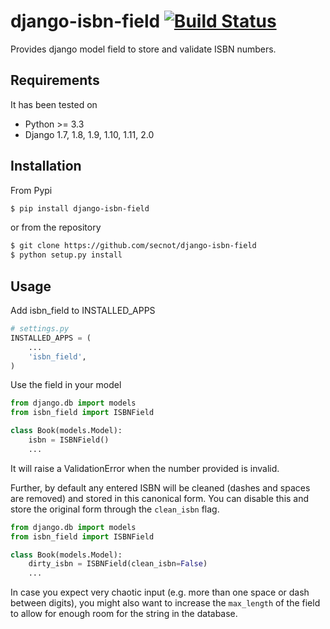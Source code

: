 # django-isbn-field [![Build Status](https://github.com/secnot/django-isbn-field/actions/workflows/django.yml/badge.svg)](https://github.com/secnot/django-isbn-field/actions)

Provides django model field to store and validate ISBN numbers.

## Requirements

It has been tested on

* Python >= 3.3
* Django 1.7, 1.8, 1.9, 1.10, 1.11, 2.0

## Installation

From Pypi

```bash
$ pip install django-isbn-field
```

or from the repository

```bash
$ git clone https://github.com/secnot/django-isbn-field
$ python setup.py install
```

## Usage 

Add isbn_field to INSTALLED_APPS

```python
# settings.py
INSTALLED_APPS = (
	...
	'isbn_field',
)
```

Use the field in your model

```python
from django.db import models
from isbn_field import ISBNField

class Book(models.Model):
	isbn = ISBNField()
	...
```

It will raise a ValidationError when the number provided is invalid.

Further, by default any entered ISBN will be cleaned (dashes and spaces are removed) and stored in this canonical form. You can disable this and store the original form through the `clean_isbn` flag.

```python
from django.db import models
from isbn_field import ISBNField

class Book(models.Model):
	dirty_isbn = ISBNField(clean_isbn=False)
	...
```

In case you expect very chaotic input (e.g. more than one space or dash between digits), you might also want to increase the `max_length` of the field to allow for enough room for the string in the database.
